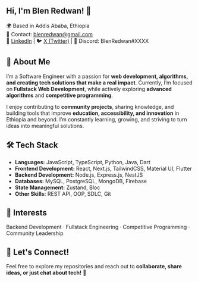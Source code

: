 ## Hi, I'm Blen Redwan! 👋  

🌍 Based in Addis Ababa, Ethiopia  
📧 Contact: [blenredwan@gmail.com](mailto:blenredwan@gmail.com)  
💼 [LinkedIn](https://www.linkedin.com/in/blen-redwan/) | 🐦 [X (Twitter)](https://x.com/BlenRedwan39035) | 💬 Discord: BlenRedwan#XXXX  


## 🚀 About Me  

I’m a Software Engineer with a passion for **web development, algorithms, and creating tech solutions that make a real impact**. Currently, I’m focused on **Fullstack Web Development**, while actively exploring **advanced algorithms** and **competitive programming**.  

I enjoy contributing to **community projects**, sharing knowledge, and building tools that improve **education, accessibility, and innovation** in Ethiopia and beyond. I’m constantly learning, growing, and striving to turn ideas into meaningful solutions.  


## 🛠 Tech Stack  

- **Languages:** JavaScript, TypeScript, Python, Java, Dart  
- **Frontend Development:** React, Next.js, TailwindCSS, Material UI, Flutter  
- **Backend Development:** Node.js, Express.js, NestJS  
- **Databases:** MySQL, PostgreSQL, MongoDB, Firebase  
- **State Management:** Zustand, Bloc  
- **Other Skills:** REST API, OOP, SDLC, Git  


## 🎯 Interests  

Backend Development · Fullstack Engineering · Competitive Programming · Community Leadership  


## 🌟 Let's Connect!  

Feel free to explore my repositories and reach out to **collaborate, share ideas, or just chat about tech!** 🚀  







